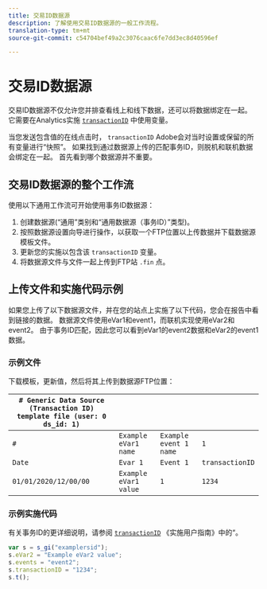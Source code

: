 ```yaml
---
title: 交易ID数据源
description: 了解使用交易ID数据源的一般工作流程。
translation-type: tm+mt
source-git-commit: c54704bef49a2c3076caac6fe7dd3ec8d40596ef

---
```



# 交易ID数据源

交易ID数据源不仅允许您并排查看线上和线下数据，还可以将数据绑定在一起。 它需要在Analytics实施 [`transactionID`](/help/implement/vars/page-vars/transactionid.md) 中使用变量。

当您发送包含值的在线点击时， `transactionID` Adobe会对当时设置或保留的所有变量进行“快照”。 如果找到通过数据源上传的匹配事务ID，则脱机和联机数据会绑定在一起。 首先看到哪个数据源并不重要。

## 交易ID数据源的整个工作流

使用以下通用工作流可开始使用事务ID数据源：

1. 创建数据源(“通用”类别和“通用数据源（事务ID）”类型)。
1. 按照数据源设置向导进行操作，以获取一个FTP位置以上传数据并下载数据源模板文件。
1. 更新您的实施以包含该 `transactionID` 变量。
1. 将数据源文件与文件一起上传到FTP站 `.fin` 点。

## 上传文件和实施代码示例

如果您上传了以下数据源文件，并在您的站点上实施了以下代码，您会在报告中看到链接的数据。 数据源文件使用eVar1和event1，而联机实现使用eVar2和event2。 由于事务ID匹配，因此您可以看到eVar1的event2数据和eVar2的event1数据。

### 示例文件

下载模板，更新值，然后将其上传到数据源FTP位置：

| `# Generic Data Source (Transaction ID) template file (user: 0 ds_id: 1)` |  |  |  |
|---|---|---|---|
| `#` | `Example eVar1 name` | `Example event 1 name` | `1` |
| `Date` | `Evar 1` | `Event 1` | `transactionID` |
| `01/01/2020/12/00/00` | `Example eVar1 value` | `1` | `1234` |

### 示例实施代码

有关事务ID的更详细说明，请参阅 [`transactionID`](/help/implement/vars/page-vars/transactionid.md) 《实施用户指南》中的“。

```js
var s = s_gi("examplersid");
s.eVar2 = "Example eVar2 value";
s.events = "event2";
s.transactionID = "1234";
s.t();
```
